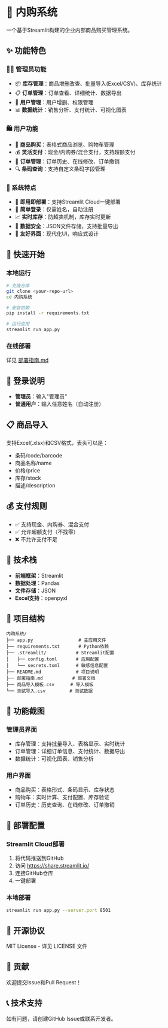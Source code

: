 # 🛒 内购系统

一个基于Streamlit构建的企业内部商品购买管理系统。

## ✨ 功能特色

### 👨‍💼 管理员功能
- 📦 **库存管理**：商品增删改查、批量导入(Excel/CSV)、库存统计
- 📋 **订单管理**：订单查看、详细统计、数据导出
- 👥 **用户管理**：用户增删、权限管理
- 📊 **数据统计**：销售分析、支付统计、可视化图表

### 🛍️ 用户功能
- 🛒 **商品购买**：表格式商品浏览、购物车管理
- 💰 **灵活支付**：现金/内购券/混合支付，支持超额支付
- 📱 **订单管理**：订单历史、在线修改、订单撤销
- 🔍 **条码查询**：支持自定义条码字段管理

### 🎯 系统特点
- 🚀 **即用即部署**：支持Streamlit Cloud一键部署
- 🔐 **简单登录**：仅需姓名，自动注册
- 📈 **实时库存**：防超卖机制，库存实时更新
- 💾 **数据安全**：JSON文件存储，支持批量导出
- 🎨 **友好界面**：现代化UI，响应式设计

## 🚀 快速开始

### 本地运行
```bash
# 克隆仓库
git clone <your-repo-url>
cd 内购系统

# 安装依赖
pip install -r requirements.txt

# 运行应用
streamlit run app.py
```

### 在线部署
详见 [部署指南.md](部署指南.md)

## 👤 登录说明

- **管理员**：输入"管理员"
- **普通用户**：输入任意姓名（自动注册）

## 📋 商品导入

支持Excel(.xlsx)和CSV格式，表头可以是：
- 条码/code/barcode
- 商品名称/name
- 价格/price
- 库存/stock  
- 描述/description

## 💰 支付规则

- ✅ 支持现金、内购券、混合支付
- ✅ 允许超额支付（不找零）
- ❌ 不允许支付不足

## 🔧 技术栈

- **前端框架**：Streamlit
- **数据处理**：Pandas
- **文件存储**：JSON
- **Excel支持**：openpyxl

## 📂 项目结构

```
内购系统/
├── app.py                 # 主应用文件
├── requirements.txt       # Python依赖
├── .streamlit/           # Streamlit配置
│   ├── config.toml       # 应用配置
│   └── secrets.toml      # 敏感信息配置
├── README.md             # 项目说明
├── 部署指南.md           # 部署文档
├── 商品导入模板.csv      # 导入模板
└── 测试导入.csv         # 测试数据
```

## 📸 功能截图

### 管理员界面
- 库存管理：支持批量导入、表格显示、实时统计
- 订单管理：详细订单信息、支付统计、数据导出
- 数据统计：可视化图表、销售分析

### 用户界面  
- 商品购买：表格形式、条码显示、库存状态
- 购物车：实时计算、支付配置、库存验证
- 订单历史：历史查询、在线修改、订单撤销

## 🔧 部署配置

### Streamlit Cloud部署
1. 将代码推送到GitHub
2. 访问 https://share.streamlit.io/
3. 连接GitHub仓库
4. 一键部署

### 本地部署
```bash
streamlit run app.py --server.port 8501
```

## 📄 开源协议

MIT License - 详见 LICENSE 文件

## 🤝 贡献

欢迎提交Issue和Pull Request！

## 📞 技术支持

如有问题，请创建GitHub Issue或联系开发者。
